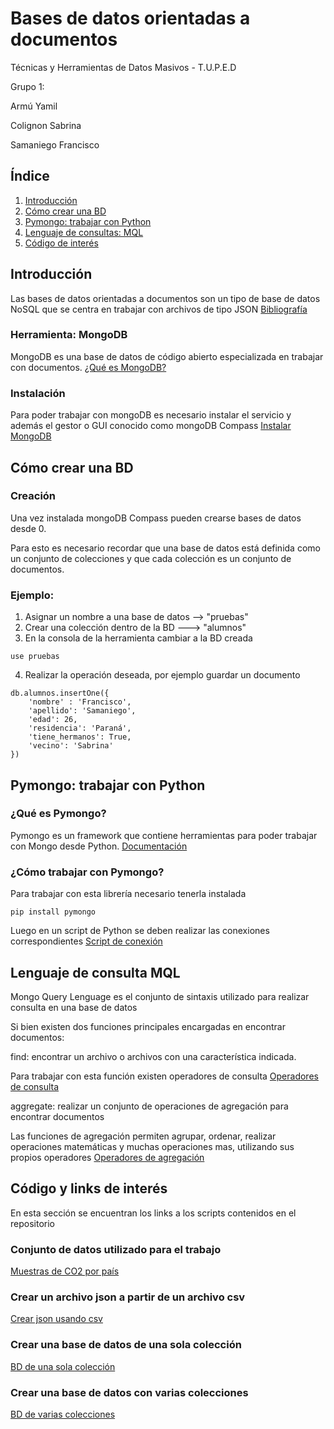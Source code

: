 
# Bases de datos orientadas a documentos

Técnicas y Herramientas de Datos Masivos - T.U.P.E.D


Grupo 1:



Armú Yamil

Colignon Sabrina

Samaniego Francisco


## Índice

1. [Introducción](#introducción)
2. [Cómo crear una BD](#cómo-crear-una-bd)
3. [Pymongo: trabajar con Python](#pymongo-trabajar-con-python)
4. [Lenguaje de consultas: MQL](#lenguaje-de-consulta-mql)
5. [Código de interés](#código-de-interés)



## Introducción

Las bases de datos orientadas a documentos son un tipo de base de datos NoSQL que se centra en trabajar con archivos de tipo JSON
[Bibliografía](https://drive.google.com/file/d/1UduiSCH72_og31DYwMwSHLNX8kxrztAL/view?usp=sharing
)

### Herramienta: MongoDB

MongoDB es una base de datos de código abierto especializada en trabajar con documentos.
[¿Qué es MongoDB?](https://www.mongodb.com/es/company/what-is-mongodb#:~:text=MongoDB%20es%20una%20base%20de%20datos%20de%20documentos,como%20un%20modelo%20de%20consultas%20e%20indexaci%C3%B3n%20avanzado.)

### Instalación
Para poder trabajar con mongoDB es necesario instalar el servicio y además el gestor o GUI conocido como mongoDB Compass
[Instalar MongoDB](https://www.mongodb.com/try/download/community)



## Cómo crear una BD

### Creación
Una vez instalada mongoDB Compass pueden crearse bases de datos desde 0.

Para esto es necesario recordar que una base de datos está definida como un conjunto de colecciones y que cada colección es un conjunto de documentos.

### Ejemplo:

1. Asignar un nombre a una base de datos --> "pruebas"
2. Crear una colección dentro de la BD ---> "alumnos"
3. En la consola de la herramienta cambiar a la BD creada 


``` 
use pruebas

```
4. Realizar la operación deseada, por ejemplo guardar un documento
```
db.alumnos.insertOne({
    'nombre' : 'Francisco',
    'apellido': 'Samaniego',
    'edad': 26,
    'residencia': 'Paraná',
    'tiene_hermanos': True,
    'vecino': 'Sabrina'
})
```



## Pymongo: trabajar con Python

### ¿Qué es Pymongo?

Pymongo es un framework que contiene herramientas para poder trabajar con Mongo desde Python.
[Documentación](https://pymongo.readthedocs.io/en/stable/index.html)

### ¿Cómo trabajar con Pymongo?

Para trabajar con esta librería necesario tenerla instalada 
```
pip install pymongo
```

Luego en un script de Python se deben realizar las conexiones correspondientes
[Script de conexión](https://github.com/fmasamaniego/G1_Mongo/blob/main/scripts/conexion_mongodb.py)

## Lenguaje de consulta MQL
Mongo Query Lenguage es el conjunto de sintaxis utilizado para realizar consulta en una base de datos

Si bien existen dos funciones principales encargadas en encontrar documentos:

find: encontrar un archivo o archivos con una característica indicada.

Para trabajar con esta función existen operadores de consulta
[Operadores de consulta](https://www.w3schools.com/mongodb/mongodb_query_operators.php)

aggregate: realizar un conjunto de operaciones de agregación para encontrar documentos


Las funciones de agregación permiten agrupar, ordenar, realizar operaciones matemáticas y muchas operaciones mas, utilizando sus propios operadores
[Operadores de agregación](https://www.w3schools.com/mongodb/mongodb_aggregations_intro.php)

## Código y links de interés
En esta sección se encuentran los links a los scripts contenidos en el repositorio

### Conjunto de datos utilizado para el trabajo
[Muestras de CO2 por país](https://github.com/owid/co2-data/blob/master/README.md)

### Crear un archivo json a partir de un archivo csv
[Crear json usando csv](https://github.com/fmasamaniego/G1_Mongo/blob/main/scripts/import_csv.py)

### Crear una base de datos de una sola colección
[BD de una sola colección](https://github.com/fmasamaniego/G1_Mongo/blob/main/scripts/una_coleccion_pymongo.py)

### Crear una base de datos con varias colecciones
[BD de varias colecciones](https://github.com/fmasamaniego/G1_Mongo/blob/main/scripts/varias_colecciones_pymongo.py)
